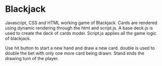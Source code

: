 # Blackjack
Javascript, CSS and HTML working game of Blackjack.
Cards are rendered using dynamic rendering through the html and script.js. A base deck.js is used to create the deck of cards model.
Script.js applies all the game logic of blackjack.

Use hit button to start a new hand and draw a new card.
double is used to double the bet with only one more card being drawn.
Stand ends the drawing turn of the player.
